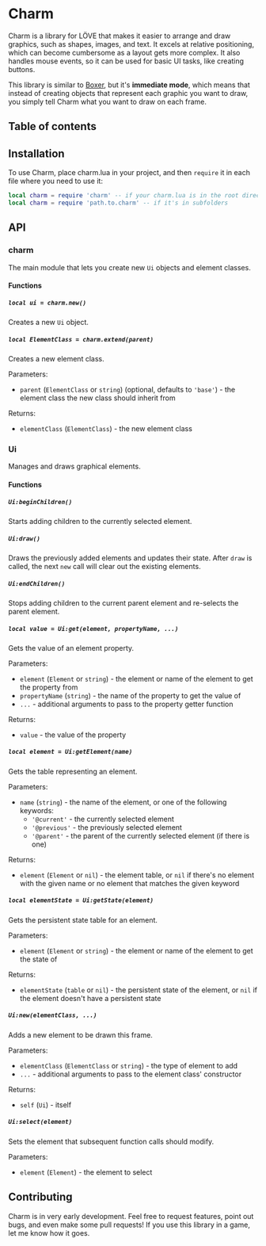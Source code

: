 Charm <!-- omit in toc -->
=====
Charm is a library for LÖVE that makes it easier to arrange and draw graphics, such as shapes, images, and text. It excels at relative positioning, which can become cumbersome as a layout gets more complex. It also handles mouse events, so it can be used for basic UI tasks, like creating buttons.

This library is similar to [Boxer](https://github.com/tesselode/boxer), but it's **immediate mode**, which means that instead of creating objects that represent each graphic you want to draw, you simply tell Charm what you want to draw on each frame.

Table of contents <!-- omit in toc -->
-----------------

Installation
------------
To use Charm, place charm.lua in your project, and then `require` it in each file where you need to use it:

```lua
local charm = require 'charm' -- if your charm.lua is in the root directory
local charm = require 'path.to.charm' -- if it's in subfolders
```

API
---

### charm
The main module that lets you create new `Ui` objects and element classes.

#### Functions

##### `local ui = charm.new()`
Creates a new `Ui` object.

##### `local ElementClass = charm.extend(parent)`
Creates a new element class.

Parameters:
- `parent` (`ElementClass` or `string`) (optional, defaults to `'base'`) - the element class the new class should inherit from

Returns:
- `elementClass` (`ElementClass`) - the new element class

### Ui
Manages and draws graphical elements.

#### Functions

##### `Ui:beginChildren()`
Starts adding children to the currently selected element.

##### `Ui:draw()`
Draws the previously added elements and updates their state. After `draw` is called, the next `new` call will clear out the existing elements.

##### `Ui:endChildren()`
Stops adding children to the current parent element and re-selects the parent element.

##### `local value = Ui:get(element, propertyName, ...)`
Gets the value of an element property.

Parameters:
- `element` (`Element` or `string`) - the element or name of the element to get the property from
- `propertyName` (`string`) - the name of the property to get the value of
- `...` - additional arguments to pass to the property getter function

Returns:
- `value` - the value of the property

##### `local element = Ui:getElement(name)`
Gets the table representing an element.

Parameters:
- `name` (`string`) - the name of the element, or one of the following keywords:
  - `'@current'` - the currently selected element
  - `'@previous'` - the previously selected element
  - `'@parent'` - the parent of the currently selected element (if there is one)

Returns:
- `element` (`Element` or `nil`) - the element table, or `nil` if there's no element with the given name or no element that matches the given keyword

##### `local elementState = Ui:getState(element)`
Gets the persistent state table for an element.

Parameters:
- `element` (`Element` or `string`) - the element or name of the element to get the state of

Returns:
- `elementState` (`table` or `nil`) - the persistent state of the element, or `nil` if the element doesn't have a persistent state

##### `Ui:new(elementClass, ...)`
Adds a new element to be drawn this frame.

Parameters:
- `elementClass` (`ElementClass` or `string`) - the type of element to add
- `...` - additional arguments to pass to the element class' constructor

Returns:
- `self` (`Ui`) - itself

##### `Ui:select(element)`
Sets the element that subsequent function calls should modify.

Parameters:
- `element` (`Element`) - the element to select


Contributing
------------
Charm is in very early development. Feel free to request features, point out bugs, and even make some pull requests! If you use this library in a game, let me know how it goes.
